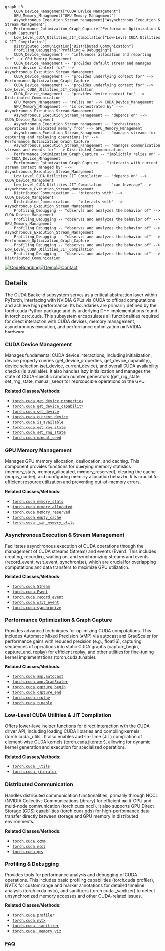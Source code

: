 ```mermaid
graph LR
    CUDA_Device_Management["CUDA Device Management"]
    GPU_Memory_Management["GPU Memory Management"]
    Asynchronous_Execution_Stream_Management["Asynchronous Execution & Stream Management"]
    Performance_Optimization_Graph_Capture["Performance Optimization & Graph Capture"]
    Low_Level_CUDA_Utilities_JIT_Compilation["Low-Level CUDA Utilities & JIT Compilation"]
    Distributed_Communication["Distributed Communication"]
    Profiling_Debugging["Profiling & Debugging"]
    CUDA_Device_Management -- "influences allocation and reporting for" --> GPU_Memory_Management
    CUDA_Device_Management -- "provides default stream and manages current device context for" --> Asynchronous_Execution_Stream_Management
    CUDA_Device_Management -- "provides underlying context for" --> Performance_Optimization_Graph_Capture
    CUDA_Device_Management -- "provides underlying context for" --> Low_Level_CUDA_Utilities_JIT_Compilation
    CUDA_Device_Management -- "provides device context for" --> Distributed_Communication
    GPU_Memory_Management -- "relies on" --> CUDA_Device_Management
    GPU_Memory_Management -- "is orchestrated by" --> Asynchronous_Execution_Stream_Management
    Asynchronous_Execution_Stream_Management -- "depends on" --> CUDA_Device_Management
    Asynchronous_Execution_Stream_Management -- "orchestrates operations on allocated memory from" --> GPU_Memory_Management
    Asynchronous_Execution_Stream_Management -- "manages streams for capturing and replaying operations in" --> Performance_Optimization_Graph_Capture
    Asynchronous_Execution_Stream_Management -- "manages communication streams and events for" --> Distributed_Communication
    Performance_Optimization_Graph_Capture -- "implicitly relies on" --> CUDA_Device_Management
    Performance_Optimization_Graph_Capture -- "interacts with current stream context managed by" --> Asynchronous_Execution_Stream_Management
    Low_Level_CUDA_Utilities_JIT_Compilation -- "depends on" --> CUDA_Device_Management
    Low_Level_CUDA_Utilities_JIT_Compilation -- "can leverage" --> Asynchronous_Execution_Stream_Management
    Distributed_Communication -- "interacts with" --> CUDA_Device_Management
    Distributed_Communication -- "interacts with" --> Asynchronous_Execution_Stream_Management
    Profiling_Debugging -- "observes and analyzes the behavior of" --> CUDA_Device_Management
    Profiling_Debugging -- "observes and analyzes the behavior of" --> GPU_Memory_Management
    Profiling_Debugging -- "observes and analyzes the behavior of" --> Asynchronous_Execution_Stream_Management
    Profiling_Debugging -- "observes and analyzes the behavior of" --> Performance_Optimization_Graph_Capture
    Profiling_Debugging -- "observes and analyzes the behavior of" --> Low_Level_CUDA_Utilities_JIT_Compilation
    Profiling_Debugging -- "observes and analyzes the behavior of" --> Distributed_Communication
```

[![CodeBoarding](https://img.shields.io/badge/Generated%20by-CodeBoarding-9cf?style=flat-square)](https://github.com/CodeBoarding/CodeBoarding)[![Demo](https://img.shields.io/badge/Try%20our-Demo-blue?style=flat-square)](https://www.codeboarding.org/demo)[![Contact](https://img.shields.io/badge/Contact%20us%20-%20contact@codeboarding.org-lightgrey?style=flat-square)](mailto:contact@codeboarding.org)

## Details

The CUDA Backend subsystem serves as a critical abstraction layer within PyTorch, interfacing with NVIDIA GPUs via CUDA to offload computations and achieve high performance. Its boundaries are primarily defined by the torch.cuda Python package and its underlying C++ implementations found in torch.csrc.cuda. This subsystem encapsulates all functionalities required for direct interaction with CUDA devices, memory management, asynchronous execution, and performance optimization on NVIDIA hardware.

### CUDA Device Management
Manages fundamental CUDA device interactions, including initialization, device property queries (get_device_properties, get_device_capability), device selection (set_device, current_device), and overall CUDA availability checks (is_available). It also handles lazy initialization and manages the state of CUDA-specific random number generators (get_rng_state, set_rng_state, manual_seed) for reproducible operations on the GPU.


**Related Classes/Methods**:

- <a href="https://github.com/pytorch/pytorch/blob/main/torch/cuda/__init__.py" target="_blank" rel="noopener noreferrer">`torch.cuda.get_device_properties`</a>
- <a href="https://github.com/pytorch/pytorch/blob/main/torch/cuda/__init__.py" target="_blank" rel="noopener noreferrer">`torch.cuda.get_device_capability`</a>
- <a href="https://github.com/pytorch/pytorch/blob/main/torch/cuda/__init__.py" target="_blank" rel="noopener noreferrer">`torch.cuda.set_device`</a>
- <a href="https://github.com/pytorch/pytorch/blob/main/torch/cuda/__init__.py" target="_blank" rel="noopener noreferrer">`torch.cuda.current_device`</a>
- <a href="https://github.com/pytorch/pytorch/blob/main/torch/cuda/__init__.py" target="_blank" rel="noopener noreferrer">`torch.cuda.is_available`</a>
- <a href="https://github.com/pytorch/pytorch/blob/main/torch/cuda/random.py" target="_blank" rel="noopener noreferrer">`torch.cuda.get_rng_state`</a>
- <a href="https://github.com/pytorch/pytorch/blob/main/torch/cuda/random.py" target="_blank" rel="noopener noreferrer">`torch.cuda.set_rng_state`</a>
- <a href="https://github.com/pytorch/pytorch/blob/main/torch/cuda/random.py" target="_blank" rel="noopener noreferrer">`torch.cuda.manual_seed`</a>


### GPU Memory Management
Manages GPU memory allocation, deallocation, and caching. This component provides functions for querying memory statistics (memory_stats, memory_allocated, memory_reserved), clearing the cache (empty_cache), and configuring memory allocation behavior. It is crucial for efficient resource utilization and preventing out-of-memory errors.


**Related Classes/Methods**:

- <a href="https://github.com/pytorch/pytorch/blob/main/torch/cuda/memory.py" target="_blank" rel="noopener noreferrer">`torch.cuda.memory_stats`</a>
- <a href="https://github.com/pytorch/pytorch/blob/main/torch/cuda/memory.py" target="_blank" rel="noopener noreferrer">`torch.cuda.memory_allocated`</a>
- <a href="https://github.com/pytorch/pytorch/blob/main/torch/cuda/memory.py" target="_blank" rel="noopener noreferrer">`torch.cuda.memory_reserved`</a>
- <a href="https://github.com/pytorch/pytorch/blob/main/torch/cuda/memory.py" target="_blank" rel="noopener noreferrer">`torch.cuda.empty_cache`</a>
- <a href="https://github.com/pytorch/pytorch/blob/main/torch/cuda/_pin_memory_utils.py" target="_blank" rel="noopener noreferrer">`torch.cuda._pin_memory_utils`</a>


### Asynchronous Execution & Stream Management
Facilitates asynchronous execution of CUDA operations through the management of CUDA streams (Stream) and events (Event). This includes creating, recording, waiting on, and synchronizing streams and events (record_event, wait_event, synchronize), which are crucial for overlapping computations and data transfers to maximize GPU utilization.


**Related Classes/Methods**:

- <a href="https://github.com/pytorch/pytorch/blob/main/torch/cuda/streams.py" target="_blank" rel="noopener noreferrer">`torch.cuda.Stream`</a>
- <a href="https://github.com/pytorch/pytorch/blob/main/torch/cuda/streams.py" target="_blank" rel="noopener noreferrer">`torch.cuda.Event`</a>
- <a href="https://github.com/pytorch/pytorch/blob/main/torch/cuda/streams.py" target="_blank" rel="noopener noreferrer">`torch.cuda.record_event`</a>
- <a href="https://github.com/pytorch/pytorch/blob/main/torch/cuda/streams.py" target="_blank" rel="noopener noreferrer">`torch.cuda.wait_event`</a>
- <a href="https://github.com/pytorch/pytorch/blob/main/torch/cuda/streams.py" target="_blank" rel="noopener noreferrer">`torch.cuda.synchronize`</a>


### Performance Optimization & Graph Capture
Provides advanced techniques for optimizing CUDA computations. This includes Automatic Mixed Precision (AMP) via autocast and GradScaler for performance gains with reduced precision (e.g., float16), capturing sequences of operations into static CUDA graphs (capture_begin, capture_end, replay) for efficient replay, and other utilities for fine-tuning kernel implementations (torch.cuda.tunable).


**Related Classes/Methods**:

- <a href="https://github.com/pytorch/pytorch/blob/main/torch/cuda/amp/__init__.py" target="_blank" rel="noopener noreferrer">`torch.cuda.amp.autocast`</a>
- <a href="https://github.com/pytorch/pytorch/blob/main/torch/cuda/amp/__init__.py" target="_blank" rel="noopener noreferrer">`torch.cuda.amp.GradScaler`</a>
- <a href="https://github.com/pytorch/pytorch/blob/main/torch/cuda/graphs.py" target="_blank" rel="noopener noreferrer">`torch.cuda.capture_begin`</a>
- <a href="https://github.com/pytorch/pytorch/blob/main/torch/cuda/graphs.py" target="_blank" rel="noopener noreferrer">`torch.cuda.capture_end`</a>
- <a href="https://github.com/pytorch/pytorch/blob/main/torch/cuda/graphs.py" target="_blank" rel="noopener noreferrer">`torch.cuda.replay`</a>
- <a href="https://github.com/pytorch/pytorch/blob/main/torch/cuda/tunable.py" target="_blank" rel="noopener noreferrer">`torch.cuda.tunable`</a>


### Low-Level CUDA Utilities & JIT Compilation
Offers lower-level helper functions for direct interaction with the CUDA driver API, including loading CUDA libraries and compiling kernels (torch.cuda._utils). It also enables Just-In-Time (JIT) compilation of element-wise CUDA kernels (torch.cuda.jiterator), allowing for dynamic kernel generation and execution for specialized operations.


**Related Classes/Methods**:

- <a href="https://github.com/pytorch/pytorch/blob/main/torch/cuda/_utils.py" target="_blank" rel="noopener noreferrer">`torch.cuda._utils`</a>
- <a href="https://github.com/pytorch/pytorch/blob/main/torch/cuda/jiterator.py" target="_blank" rel="noopener noreferrer">`torch.cuda.jiterator`</a>


### Distributed Communication
Handles distributed communication functionalities, primarily through NCCL (NVIDIA Collective Communications Library) for efficient multi-GPU and multi-node communication (torch.cuda.nccl). It also supports GPU Direct Storage (GDS) capabilities (torch.cuda.gds) for high-performance data transfer directly between storage and GPU memory in distributed environments.


**Related Classes/Methods**:

- <a href="https://github.com/pytorch/pytorch/blob/main/torch/cuda/comm.py" target="_blank" rel="noopener noreferrer">`torch.cuda.comm`</a>
- <a href="https://github.com/pytorch/pytorch/blob/main/torch/cuda/nccl.py" target="_blank" rel="noopener noreferrer">`torch.cuda.nccl`</a>
- <a href="https://github.com/pytorch/pytorch/blob/main/torch/cuda/gds.py" target="_blank" rel="noopener noreferrer">`torch.cuda.gds`</a>


### Profiling & Debugging
Provides tools for performance analysis and debugging of CUDA operations. This includes basic profiling capabilities (torch.cuda.profiler), NVTX for custom range and marker annotations for detailed timeline analysis (torch.cuda.nvtx), and sanitizers (torch.cuda._sanitizer) to detect unsynchronized memory accesses and other CUDA-related issues.


**Related Classes/Methods**:

- <a href="https://github.com/pytorch/pytorch/blob/main/torch/cuda/profiler.py" target="_blank" rel="noopener noreferrer">`torch.cuda.profiler`</a>
- <a href="https://github.com/pytorch/pytorch/blob/main/torch/cuda/nvtx.py" target="_blank" rel="noopener noreferrer">`torch.cuda.nvtx`</a>
- <a href="https://github.com/pytorch/pytorch/blob/main/torch/cuda/_sanitizer.py" target="_blank" rel="noopener noreferrer">`torch.cuda._sanitizer`</a>
- <a href="https://github.com/pytorch/pytorch/blob/main/torch/cuda/_memory_viz.py" target="_blank" rel="noopener noreferrer">`torch.cuda._memory_viz`</a>




### [FAQ](https://github.com/CodeBoarding/GeneratedOnBoardings/tree/main?tab=readme-ov-file#faq)